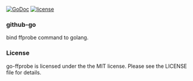 <!---
[![Build Status](https://secure.travis-ci.org/smith-30/go-ffprobe.png?branch=master)](http://travis-ci.org/smith-30/go-ffprobe)
[![Coverage Status](https://coveralls.io/repos/smith-30/go-ffprobe/badge.svg?branch=master)](https://coveralls.io/r/smith-30/go-ffprobe?branch=master)
-->
[![GoDoc](https://godoc.org/github.com/mu1ro/github-go?status.svg)](https://godoc.org/github.com/mu1ro/github-go)
[![license](https://img.shields.io/badge/license-MIT-4183c4.svg)](https://github.com/mu1ro/github-go/blob/master/LICENSE)

### github-go

bind ffprobe command to golang.

### License

go-ffprobe is licensed under the the MIT license. Please see the LICENSE file for details.

